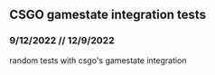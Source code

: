 ## CSGO gamestate integration tests
###  9/12/2022 // 12/9/2022

random tests with csgo's gamestate integration